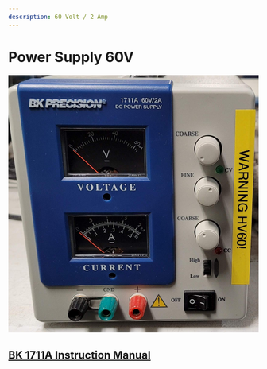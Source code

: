 ```yaml
---
description: 60 Volt / 2 Amp
---
```


# Power Supply 60V

![BK Precision 1711A 60V 2A DC Power Supply](../.gitbook/assets/bk-precision-1711a-60v-2a-dc-power-supply.jpg)

## [BK 1711A Instruction Manual](https://drive.google.com/file/d/1-TpMuNSUBwJW05VkuTgSEhLRFuhTwlIP/view?usp=sharing)

###
